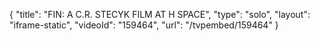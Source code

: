 {
    "title": "FIN: A C.R. STECYK FILM AT H SPACE",
    "type": "solo",
    "layout": "iframe-static",
    "videoId": "159464",
    "url": "\/tvpembed\/159464"
}